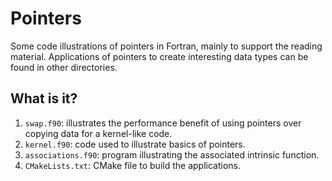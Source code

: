 # Pointers

Some code illustrations of pointers in Fortran, mainly to support the reading
material.  Applications of pointers to create interesting data types can be
found in other directories.


## What is it?

1. `swap.f90`: illustrates the performance benefit of using pointers over
   copying data for a kernel-like code.
1. `kernel.f90`: code used to illustrate basics of pointers.
1. `associations.f90`: program illustrating the associated intrinsic function.
1. `CMakeLists.txt`: CMake file to build the applications.
